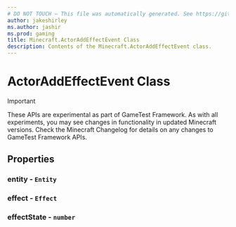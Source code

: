 ```yaml
---
# DO NOT TOUCH — This file was automatically generated. See https://github.com/Mojang/MinecraftScriptingApiDocsGenerator to modify descriptions, examples, etc.
author: jakeshirley
ms.author: jashir
ms.prod: gaming
title: Minecraft.ActorAddEffectEvent Class
description: Contents of the Minecraft.ActorAddEffectEvent class.
---
```

# ActorAddEffectEvent Class
>[!IMPORTANT]
>These APIs are experimental as part of GameTest Framework. As with all experiments, you may see changes in functionality in updated Minecraft versions. Check the Minecraft Changelog for details on any changes to GameTest Framework APIs.


## Properties
### **entity** - `Entity`



### **effect** - `Effect`



### **effectState** - `number`




